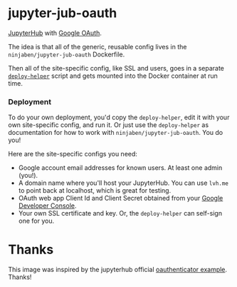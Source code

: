 # jupyter-jub-oauth
[JupyterHub](https://github.com/jupyterhub/jupyterhub) with [Google OAuth](https://developers.google.com/identity/protocols/OAuth2).

The idea is that all of the generic, reusable config lives in the `ninjaben/jupyter-jub-oauth` Dockerfile.

Then all of the site-specific config, like SSL and users, goes in a separate [`deploy-helper`](https://github.com/benjamin-heasly/jupyter-hub-oauth/blob/master/deploy-helper) script and gets mounted into the Docker container at run time.

### Deployment
To do your own deployment, you'd copy the `deploy-helper`, edit it with your own site-specific config, and run it.  Or just use the `deploy-helper` as documentation for how to work with `ninjaben/jupyter-jub-oauth`.  You do you!

Here are the site-specific configs you need:
 - Google account email addresses for known users.  At least one admin (you!).
 - A domain name where you'll host your JupyterHub.  You can use `lvh.me` to point back at localhost, which is great for testing.
 - OAuth web app Client Id and Client Secret obtained from your [Google Developer Console](https://console.developers.google.com/apis/credentials).
 - Your own SSL certificate and key.  Or, the `deploy-helper` can self-sign one for you.

# Thanks
This image was inspired by the jupyterhub official [oauthenticator example](https://github.com/jupyterhub/oauthenticator/tree/master/example).  Thanks!
